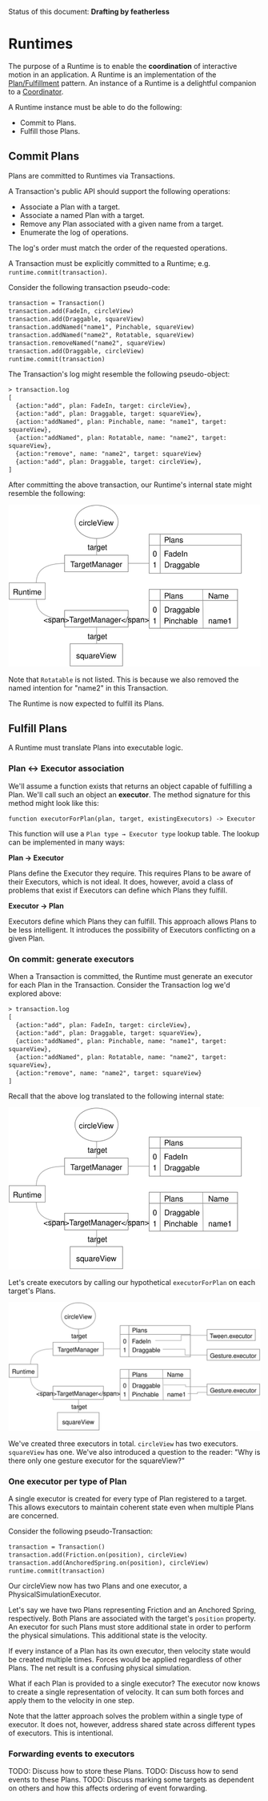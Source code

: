 Status of this document: **Drafting by featherless**

# Runtimes

The purpose of a Runtime is to enable the **coordination** of interactive motion in an application. A Runtime is an implementation of the [Plan/Fulfillment](patterns/plan-fulfillment.md) pattern. An instance of a Runtime is a delightful companion to a [Coordinator](patterns/coordinator-plan.md).

A Runtime instance must be able to do the following:

- Commit to Plans.
- Fulfill those Plans.

## Commit Plans

Plans are committed to Runtimes via Transactions.

A Transaction's public API should support the following operations:

- Associate a Plan with a target.
- Associate a named Plan with a target.
- Remove any Plan associated with a given name from a target.
- Enumerate the log of operations.

The log's order must match the order of the requested operations.

A Transaction must be explicitly committed to a Runtime; e.g. `runtime.commit(transaction)`.

Consider the following transaction pseudo-code:

    transaction = Transaction()
    transaction.add(FadeIn, circleView)
    transaction.add(Draggable, squareView)
    transaction.addNamed("name1", Pinchable, squareView)
    transaction.addNamed("name2", Rotatable, squareView)
    transaction.removeNamed("name2", squareView)
    transaction.add(Draggable, circleView)
    runtime.commit(transaction)

The Transaction's log might resemble the following pseudo-object:

    > transaction.log
    [
      {action:"add", plan: FadeIn, target: circleView},
      {action:"add", plan: Draggable, target: squareView},
      {action:"addNamed", plan: Pinchable, name: "name1", target: squareView},
      {action:"addNamed", plan: Rotatable, name: "name2", target: squareView},
      {action:"remove", name: "name2", target: squareView}
      {action:"add", plan: Draggable, target: circleView},
    ]

After committing the above transaction, our Runtime's internal state might resemble the following:

![](../_assets/TargetManagers.svg)

Note that `Rotatable` is not listed. This is because we also removed the named intention for "name2" in this Transaction.

The Runtime is now expected to fulfill its Plans.

## Fulfill Plans

A Runtime must translate Plans into executable logic.

### Plan ↔ Executor association

We'll assume a function exists that returns an object capable of fulfilling a Plan. We'll call such an object an **executor**. The method signature for this method might look like this:

    function executorForPlan(plan, target, existingExecutors) -> Executor

This function will use a `Plan type → Executor type` lookup table. The lookup can be implemented in many ways:

**Plan → Executor**

Plans define the Executor they require. This requires Plans to be aware of their Executors, which is not ideal. It does, however, avoid a class of problems that exist if Executors can define which Plans they fulfill.

**Executor → Plan**

Executors define which Plans they can fulfill. This approach allows Plans to be less intelligent. It introduces the possibility of Executors conflicting on a given Plan.

### On commit: generate executors

When a Transaction is committed, the Runtime must generate an executor for each Plan in the Transaction. Consider the Transaction log we'd explored above:

    > transaction.log
    [
      {action:"add", plan: FadeIn, target: circleView},
      {action:"add", plan: Draggable, target: squareView},
      {action:"addNamed", plan: Pinchable, name: "name1", target: squareView},
      {action:"addNamed", plan: Rotatable, name: "name2", target: squareView},
      {action:"remove", name: "name2", target: squareView}
    ]

Recall that the above log translated to the following internal state:

![](../_assets/TargetManagers.svg)

Let's create executors by calling our hypothetical `executorForPlan` on each target's Plans.

![](../_assets/Executors.svg)

We've created three executors in total. `circleView` has two executors. `squareView` has one. We've also introduced a question to the reader: "Why is there only one gesture executor for the squareView?"

### One executor per type of Plan

A single executor is created for every type of Plan registered to a target. This allows executors to maintain coherent state even when multiple Plans are concerned.

Consider the following pseudo-Transaction:

    transaction = Transaction()
    transaction.add(Friction.on(position), circleView)
    transaction.add(AnchoredSpring.on(position), circleView)
    runtime.commit(transaction)

Our circleView now has two Plans and one executor, a PhysicalSimulationExecutor.

Let's say we have two Plans representing Friction and an Anchored Spring, respectively. Both Plans are associated with the target's `position` property. An executor for such Plans must store additional state in order to perform the physical simulations. This additional state is the velocity.

If every instance of a Plan has its own executor, then velocity state would be created multiple times. Forces would be applied regardless of other Plans. The net result is a confusing physical simulation.

What if each Plan is provided to a single executor? The executor now knows to create a single representation of velocity. It can sum both forces and apply them to the velocity in one step.

Note that the latter approach solves the problem within a single type of executor. It does not, however, address shared state across different types of executors. This is intentional.

### Forwarding events to executors

TODO: Discuss how to store these Plans.
TODO: Discuss how to send events to these Plans.
TODO: Discuss marking some targets as dependent on others and how this affects ordering of event forwarding.